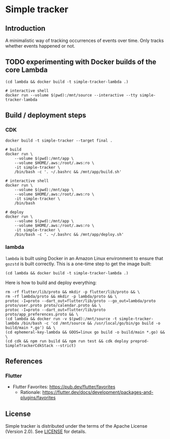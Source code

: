 # Simple tracker

## Introduction

A minimalistic way of tracking occurrences of events over time. Only tracks whether events happened or not.

## TODO experimenting with Docker builds of the core Lambda

```
(cd lambda && docker build -t simple-tracker-lambda .)

# interactive shell
docker run --volume $(pwd):/mnt/source --interactive --tty simple-tracker-lambda
```

## Build / deployment steps

### CDK

```
docker build -t simple-tracker --target final .

# build
docker run \
    --volume $(pwd):/mnt/app \
    --volume $HOME/.aws:/root/.aws:ro \
    -it simple-tracker \
    /bin/bash -c '. ~/.bashrc && /mnt/app/build.sh'

# interactive shell
docker run \
    --volume $(pwd):/mnt/app \
    --volume $HOME/.aws:/root/.aws:ro \
    -it simple-tracker \
    /bin/bash

# deploy
docker run \
    --volume $(pwd):/mnt/app \
    --volume $HOME/.aws:/root/.aws:ro \
    -it simple-tracker \
    /bin/bash -c '. ~/.bashrc && /mnt/app/deploy.sh'
```

### lambda

`lambda` is built using Docker in an Amazon Linux environment to ensure that `gozstd` is built correctly. This is
a one-time step to get the image built:

```
(cd lambda && docker build -t simple-tracker-lambda .)
```

Here is how to build and deploy everything:

```
rm -rf flutter/lib/proto && mkdir -p flutter/lib/proto && \
rm -rf lambda/proto && mkdir -p lambda/proto && \
protoc -I=proto --dart_out=flutter/lib/proto --go_out=lambda/proto proto/user.proto proto/calendar.proto && \
protoc -I=proto --dart_out=flutter/lib/proto proto/app_preferences.proto && \
(cd lambda && docker run -v $(pwd):/mnt/source -t simple-tracker-lambda /bin/bash -c 'cd /mnt/source && /usr/local/go/bin/go build -o build/main *.go') && \
(cd ephemeral-key-lambda && GOOS=linux go build -o build/main *.go) && \
(cd cdk && npm run build && npm run test && cdk deploy preprod-SimpleTrackerCdkStack --strict)
```

## References

### Flutter

-   Flutter Favorites: https://pub.dev/flutter/favorites
    -   Rationale: https://flutter.dev/docs/development/packages-and-plugins/favorites

## License

Simple tracker is distributed under the terms of the Apache License (Version 2.0). See [LICENSE](LICENSE) for
details.
